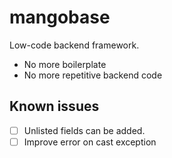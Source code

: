 # mangobase

Low-code backend framework.

- No more boilerplate
- No more repetitive backend code

## Known issues

- [ ] Unlisted fields can be added.
- [ ] Improve error on cast exception